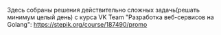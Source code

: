 Здесь собраны решения действительно сложных задачь(решать минимум целый день) с курса VK Team "Разработка веб-сервисов на Golang": https://stepik.org/course/187490/promo
